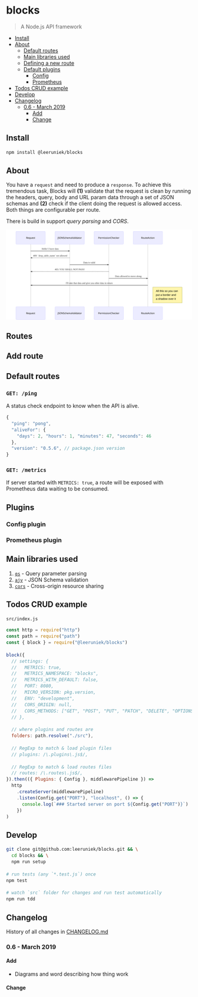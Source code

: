 <!-- markdownlint-disable line-length -->

# blocks

> A Node.js API framework

<!-- vim-markdown-toc GFM -->

* [Install](#install)
* [About](#about)
  * [Default routes](#default-routes)
  * [Main libraries used](#main-libraries-used)
  * [Defining a new route](#defining-a-new-route)
  * [Default plugins](#default-plugins)
    * [Config](#config)
    * [Prometheus](#prometheus)
* [Todos CRUD example](#todos-crud-example)
* [Develop](#develop)
* [Changelog](#changelog)
  * [0.6 - March 2019](#06---march-2019)
    * [Add](#add)
    * [Change](#change)

<!-- vim-markdown-too -->

## Install

```bash
npm install @leeruniek/blocks
```

## About

You have a `request` and need to produce a `response`. To achieve this tremendous task, Blocks will __(1)__ validate that the request is clean by running the headers, query, body and URL param data through a set of JSON schemas and __(2)__ check if the client doing the request is allowed access. Both things are configurable per route.

There is build in support _query parsing_ and _CORS_.

![Request-Response cycle](docs/bin/req-res-cycle.svg "Request-Response cycle")

## Routes

## Add route

## Default routes

### `GET: /ping`

A status check endpoint to know when the API is alive.

```js
{
  "ping": "pong",
  "aliveFor": {
    "days": 2, "hours": 1, "minutes": 47, "seconds": 46
  },
  "version": "0.5.6", // package.json version 
}
```

### `GET: /metrics`

If server started with `METRICS: true`, a route will be exposed with Prometheus data waiting to be consumed.

## Plugins

### Config plugin

### Prometheus plugin

## Main libraries used

1. [`qs`](https://github.com/ljharb/qs) - Query parameter parsing
1. [`ajv`](https://github.com/epoberezkin/ajv) - JSON Schema validation
1. [`cors`](https://github.com/expressjs/cors) - Cross-origin resource sharing 

## Todos CRUD example 

`src/index.js`

```javascript
const http = require("http")
const path = require("path")
const { block } = require("@leeruniek/blocks")

block({
  // settings: {
  //   METRICS: true,
  //   METRICS_NAMESPACE: "blocks",
  //   METRICS_WITH_DEFAULT: false,
  //   PORT: 8080,
  //   MICRO_VERSION: pkg.version,
  //   ENV: "development",
  //   CORS_ORIGIN: null,
  //   CORS_METHODS: ["GET", "POST", "PUT", "PATCH", "DELETE", "OPTIONS"],
  // },

  // where plugins and routes are
  folders: path.resolve("./src"),

  // RegExp to match & load plugin files 
  // plugins: /\.plugins\.js$/,

  // RegExp to match & load routes files 
  // routes: /\.routes\.js$/,
}).then(({ Plugins: { Config }, middlewarePipeline }) =>
  http
    .createServer(middlewarePipeline)
    .listen(Config.get("PORT"), "localhost", () => {
      console.log(`### Started server on port ${Config.get("PORT")}`)
    })
)
```

## Develop

```bash
git clone git@github.com:leeruniek/blocks.git && \
  cd blocks && \
  npm run setup

# run tests (any `*.test.js`) once
npm test

# watch `src` folder for changes and run test automatically
npm run tdd
```

## Changelog

History of all changes in [CHANGELOG.md](/CHANGELOG.md)

### 0.6 - March 2019

#### Add

- Diagrams and word describing how thing work

#### Change

